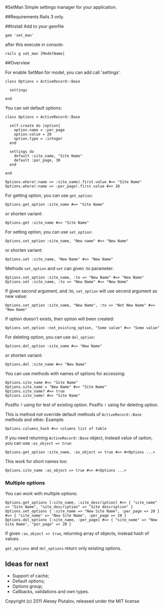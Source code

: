 #SetMan
Simple settings manager for your application.

##Requirements
Rails 3 only.

##Install
Add to your gemfile
  
    gem 'set_man'

after this execute in console:

    rails g set_man [ModelName]

##Overview

For enable SetMan for model, you can add call 'settings'.

    class Options < ActiveRecord::Base

      settings

    end

You can set default options:

    class Options < ActiveRecord::Base

      self.create do |option|
        option.name = :per_page
        option.value = 20
        option.type = :integer
      end

      settings do 
        default :site_name, "Site Name"
        default :per_page, 30
      end

    end

    Options.where(:name => :site_name).first.value #=> "Site Name"
    Options.where(:name => :per_page).first.value #=> 20

For getting option, you can use `get_option`:

    Options.get_option :site_name #=> "Site Name"
  
or shorten variant:

    Options.get :site_name #=> "Site Name"

For setting option, you can use `set_option`:

    Options.set_option :site_name, "New name" #=> "New Name"

or shorten variant:

    Options.set :site_name, "New Name" #=> "New Name"

Methods `set_option` and `set` can given :to parameter:

    Options.set_option :site_name, :to => "New Name" #=> "New Name"
    Options.set :site_name, :to => "New Name" #=> "New Name"

If given second argument, and :to, `set_option` will use second argument as new value:

    Options.set_option :site_name, "New Name", :to => "Not New Name" #=> "New Name"

If option doesn't exists, then option will been created:

    Options.set_option :not_existing_option, "Some value" #=> "Some value"

For deleting option, you can use `del_option`:
  
    Options.del_option :site_name #=> "New Name"

or shorten variant:

    Options.del :site_name #=> "New Name"

You can use methods with names of options for accessing:

    Options.site_name #=> "Site Name"
    Options.site_name = "New Name" #=> "Site Name"
    Options.site_name? #=> true
    Options.site_name! #=> "Site Name"

Postfix `?` using for test of existing option.
Postfix `!` using for deleting option.

This is method not override default methods of `ActiveRecord::Base` methods and other. Example:

    Options.columns_hash #=> columns list of table

If you need returning `ActiveRecord::Base` object, instead value of option, you can use `:as_object => true`:

    Options.get_option :site_name, :as_object => true #=> #<Options ...>

This work for short names too:
  
    Options.site_name :as_object => true #=> #<Options ...>

### Multiple options
You can work with multiple options:

    Options.get_options [:site_name, :site_description] #=> { "site_name" => "Site Name", "site_description" => "Site description" }
    Options.set_options { :site_name => "New Site Name", :per_page => 20 } #=> { "site_name" => "New Site Name", :per_page => 20 }
    Options.del_options [:site_name, :per_page] #=> { "site_name" => "New Site Name", "per_page" => 20 }

If given `:as_object => true`, returning array of objects, instead hash of values.

`get_options` and `del_options` return only existing options.

## Ideas for next

* Support of cache;
* Default options;
* Options group;
* Callbacks, validations and own types.

Copyright (c) 2011 Alexey Plutalov, released under the MIT license
